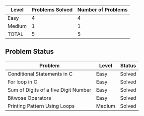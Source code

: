 |Level|Problems Solved|Number of Problems|
|-----|---------------|------------------|
|Easy|4|4|
|Medium|1|1|
|TOTAL|5|5|


Problem Status
---
|Problem|Level|Status|
|-------|-----|------|
|Conditional Statements in C|Easy|Solved|
|For loop in C|Easy|Solved|
|Sum of Digits of a five Digit Number|Easy|Solved|
|Bitwose Operators|Easy|Solved|
|Printing Pattern Using Loops|Medium|Solved
